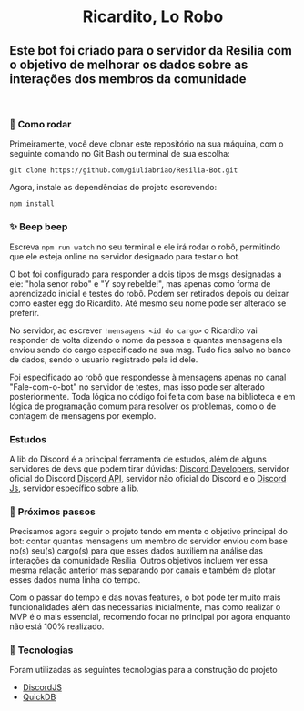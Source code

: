 # <strong><p style="text-align: center">Ricardito, Lo Robo</p></strong>

## Este bot foi criado para o servidor da Resilia com o objetivo de melhorar os dados sobre as interações dos membros da comunidade
<br>

### 🔎 <strong>Como rodar</strong>

Primeiramente, você deve clonar este repositório na sua máquina, com o seguinte comando no Git Bash ou terminal de sua escolha:

```shell
git clone https://github.com/giuliabriao/Resilia-Bot.git
```
Agora, instale as dependências do projeto escrevendo:

```shell
npm install
```

### ✨ <strong>Beep beep</strong>

Escreva `npm run watch` no seu terminal e ele irá rodar o robô, permitindo que ele esteja online no servidor designado para testar o bot.

O bot foi configurado para responder a dois tipos de msgs designadas a ele: "hola senor robo" e "Y soy rebelde!", mas apenas como forma de aprendizado inicial e testes do robô. Podem ser retirados depois ou deixar como easter egg do Ricardito. Até mesmo seu nome pode ser alterado se preferir.

No servidor, ao escrever `!mensagens <id do cargo>` o Ricardito vai responder de volta dizendo o nome da pessoa e quantas mensagens ela enviou sendo do cargo especificado na sua msg. Tudo fica salvo no banco de dados, sendo o usuario registrado pela id dele.

Foi especificado ao robô que respondesse à mensagens apenas no canal "Fale-com-o-bot" no servidor de testes, mas isso pode ser alterado posteriormente. Toda lógica no código foi feita com base na biblioteca e em lógica de programação comum para resolver os problemas, como o de contagem de mensagens por exemplo.

###  <strong>Estudos</strong>

A lib do Discord é a principal ferramenta de estudos, além de alguns servidores de devs que podem tirar dúvidas: [Discord Developers](https://discord.gg/discord-developers), servidor oficial do Discord [Discord API](https://discord.gg/discord-api), servidor não oficial do Discord e o [Discord Js](https://discord.gg/djs), servidor específico sobre a lib.

### 📌 <strong>Próximos passos</strong>

Precisamos agora seguir o projeto tendo em mente o objetivo principal do bot: contar quantas mensagens um membro do servidor enviou com base no(s) seu(s) cargo(s) para que esses dados auxiliem na análise das interações da comunidade Resilia. Outros objetivos incluem ver essa mesma relação anterior mas separando por canais e também de plotar esses dados numa linha do tempo. 

Com o passar do tempo e das novas features, o bot pode ter muito mais funcionalidades além das necessárias inicialmente, mas como realizar o MVP é o mais essencial, recomendo focar no principal por agora enquanto não está 100% realizado. 

### 🚀 <strong>Tecnologias</strong>
Foram utilizadas as seguintes tecnologias para a construção do projeto

- [DiscordJS](https://discord.js.org/#/docs/main/stable/general/welcome)
- [QuickDB](https://quickdb.js.org/)
